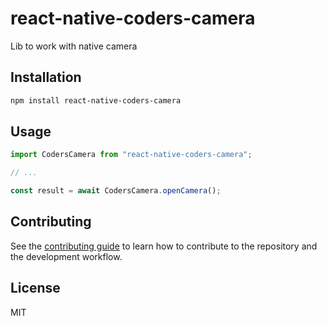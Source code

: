 # react-native-coders-camera

Lib to work with native camera

## Installation

```sh
npm install react-native-coders-camera
```

## Usage

```js
import CodersCamera from "react-native-coders-camera";

// ...

const result = await CodersCamera.openCamera();
```

## Contributing

See the [contributing guide](CONTRIBUTING.md) to learn how to contribute to the repository and the development workflow.

## License

MIT
